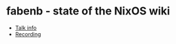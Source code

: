 # fabenb - state of the NixOS wiki

* [Talk info]()
* [Recording](https://www.youtube.com/watch?v=CfifpiYkMCI)
